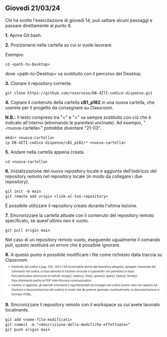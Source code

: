 ## Giovedì 21/03/24

Chi ha svolto l'esercitazione di giovedì 14, può saltare alcuni passaggi e passare direttamente al punto 8.

**1.** Aprire Git bash.

**2.** Posizionarsi nella cartella su cui si vuole lavorare.

Esempio:
```
cd <path-to-Desktop>
```
dove \<path-to-Desktop\> va sostituito con il percorso del Desktop.

**3.** Clonare il repository corrente.
```
git clone https://github.com/rosarusso/DB-4ITI-codice-dispense.git
```

**4.** Copiare il contenuto della cartella **cB1_p182** in una nuova cartella, che userete per il progetto da consegnare su Classroom.

**N.B.:** Il testo compreso tra "\<" e "\>" va sempre sostituito con ciò che è indicato all'interno (eliminando le parentesi uncinate). Ad esempio, "\<nuova-cartella\>" potrebbe diventare "21-03".
```
mkdir <nuova-cartella>
cp DB-4ITI-codice-dispense/cB1_p182/* <nuova-cartella>
```

**5.** Andare nella cartella appena creata.
```
cd <nuova-cartella>
```

**6.** Inizializzazione del nuovo repository locale e aggiunta dell’indirizzo del repository remoto nel repository locale (in modo da collegare i due repository).
```
git init -b main
git remote add origin <link-al-tuo-repository>
```
È possibile utilizzare il repository creato durante l'ultima lezione.

**7.** Sincronizzare la cartella attuale con il contenuto del repository remoto specificato, se quest'ultimo non è vuoto.
```
git pull origin main
```
Nel caso di un repository remoto vuoto, eseguendo ugualmente il comando pull, questo restituirà un errore che è possibile ignorare.

**8.** A questo punto è possibile modificare i file come richiesto dalla traccia su Classroom.
![](Classroom-14-03-24.jpg)

**9.** Sincronizzare il repository remoto con il workspace su cui avete lavorato localmente.
```
git add <nome-file-modificati>
git commit -m "<descrizione-delle-modifiche-effettuate>"
git push origin main
```